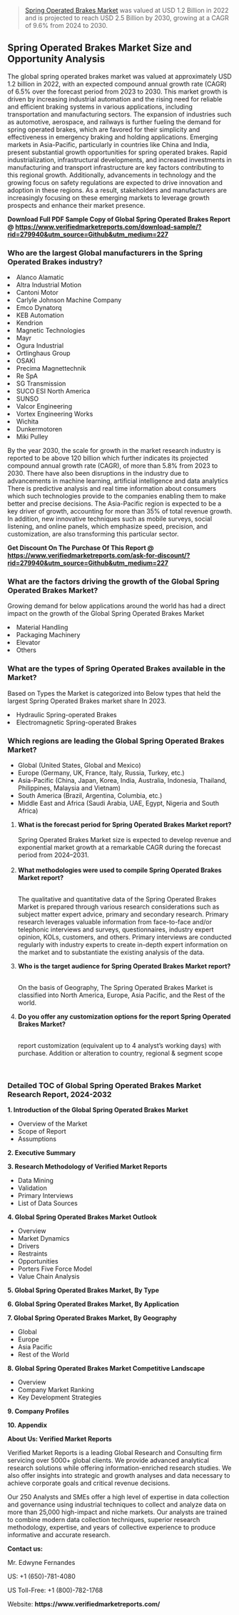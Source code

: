 <blockquote><p><p><a href="https://www.verifiedmarketreports.com/download-sample/?rid=279940&utm_source=Github&utm_medium=227" target="_blank">Spring Operated Brakes Market</a> was valued at USD 1.2 Billion in 2022 and is projected to reach USD 2.5 Billion by 2030, growing at a CAGR of 9.6% from 2024 to 2030.</p></blockquote><p><h2>Spring Operated Brakes Market Size and Opportunity Analysis</h2> The global spring operated brakes market was valued at approximately USD 1.2 billion in 2022, with an expected compound annual growth rate (CAGR) of 6.5% over the forecast period from 2023 to 2030. This market growth is driven by increasing industrial automation and the rising need for reliable and efficient braking systems in various applications, including transportation and manufacturing sectors. The expansion of industries such as automotive, aerospace, and railways is further fueling the demand for spring operated brakes, which are favored for their simplicity and effectiveness in emergency braking and holding applications. Emerging markets in Asia-Pacific, particularly in countries like China and India, present substantial growth opportunities for spring operated brakes. Rapid industrialization, infrastructural developments, and increased investments in manufacturing and transport infrastructure are key factors contributing to this regional growth. Additionally, advancements in technology and the growing focus on safety regulations are expected to drive innovation and adoption in these regions. As a result, stakeholders and manufacturers are increasingly focusing on these emerging markets to leverage growth prospects and enhance their market presence. </p><p class=""><strong>Download Full PDF Sample Copy of Global Spring Operated Brakes Report @ <a href="https://www.verifiedmarketreports.com/download-sample/?rid=279940&amp;utm_source=Github&amp;utm_medium=227" target="_blank">https://www.verifiedmarketreports.com/download-sample/?rid=279940&amp;utm_source=Github&amp;utm_medium=227</a></strong></p><h3 id="" class="">Who are the largest Global manufacturers in the Spring Operated Brakes industry?</h3><p><li>Alanco Alamatic</li><li> Altra Industrial Motion</li><li> Cantoni Motor</li><li> Carlyle Johnson Machine Company</li><li> Emco Dynatorq</li><li> KEB Automation</li><li> Kendrion</li><li> Magnetic Technologies</li><li> Mayr</li><li> Ogura Industrial</li><li> Ortlinghaus Group</li><li> OSAKI</li><li> Precima Magnettechnik</li><li> Re SpA</li><li> SG Transmission</li><li> SUCO ESI North America</li><li> SUNSO</li><li> Valcor Engineering</li><li> Vortex Engineering Works</li><li> Wichita</li><li> Dunkermotoren</li><li> Miki Pulley</li></p><div class=""><div class="" dir="" data-message-author-role="" data-message-id="" data-message-model-slug=""><div class=""><div class=""><div class=""><div class="" dir="" data-message-author-role="" data-message-id="" data-message-model-slug=""><div class=""><div class=""><p>By the year 2030, the scale for growth in the market research industry is reported to be above 120 billion which further indicates its projected compound annual growth rate (CAGR), of more than 5.8% from 2023 to 2030. There have also been disruptions in the industry due to advancements in machine learning, artificial intelligence and data analytics There is predictive analysis and real time information about consumers which such technologies provide to the companies enabling them to make better and precise decisions. The Asia-Pacific region is expected to be a key driver of growth, accounting for more than 35% of total revenue growth. In addition, new innovative techniques such as mobile surveys, social listening, and online panels, which emphasize speed, precision, and customization, are also transforming this particular sector.</p><p><strong>Get Discount On The Purchase Of This Report @&nbsp; <a href="https://www.verifiedmarketreports.com/ask-for-discount/?rid=279940&amp;utm_source=Github&amp;utm_medium=227" target="_blank">https://www.verifiedmarketreports.com/ask-for-discount/?rid=279940&amp;utm_source=Github&amp;utm_medium=227</a></strong></p></div></div></div></div></div></div></div></div><h3 id="" class="">What are the factors driving the growth of the Global Spring Operated Brakes Market?</h3><p id="" class="">Growing demand for below applications around the world has had a direct impact on the growth of the Global Spring Operated Brakes Market</p><p id="" class=""><li>Material Handling</li><li> Packaging Machinery</li><li> Elevator</li><li> Others</li></p><h3 id="" class="">What are the types of Spring Operated Brakes available in the Market?</h3><p id="" class="">Based on Types the Market is categorized into Below types that held the largest Spring Operated Brakes market share In 2023.</p><p id="" class=""><li>Hydraulic Spring-operated Brakes</li><li> Electromagnetic Spring-operated Brakes</li></p><h3 id="" class="">Which regions are leading the Global Spring Operated Brakes Market?</h3><ul><li>Global (United States, Global and Mexico)</li><li>Europe (Germany, UK, France, Italy, Russia, Turkey, etc.)</li><li>Asia-Pacific (China, Japan, Korea, India, Australia, Indonesia, Thailand, Philippines, Malaysia and Vietnam)</li><li>South America (Brazil, Argentina, Columbia, etc.)</li><li>Middle East and Africa (Saudi Arabia, UAE, Egypt, Nigeria and South Africa)</li></ul><p><ol><li><strong>What is the forecast period for Spring Operated Brakes Market report?<br /></strong><br /><span data-sheets-root="1" data-sheets-value="{&quot;1&quot;:2,&quot;2&quot;:&quot;XXXX size is expected to develop revenue and exponential market growth at a remarkable CAGR during the forecast period from 2024&ndash;2030.&quot;}" data-sheets-userformat="{&quot;2&quot;:12674,&quot;4&quot;:{&quot;1&quot;:2,&quot;2&quot;:16776960},&quot;10&quot;:2,&quot;11&quot;:0,&quot;15&quot;:&quot;Arial&quot;,&quot;16&quot;:12}">Spring Operated Brakes Market size is expected to develop revenue and exponential market growth at a remarkable CAGR during the forecast period from 2024&ndash;2031.</span><br /><br /></li><li><strong>What methodologies were used to compile Spring Operated Brakes Market report?<br /><br /></strong><p>The qualitative and quantitative data of the&nbsp;Spring Operated Brakes Market is prepared through various research considerations such as subject matter expert advice, primary and secondary research. Primary research leverages valuable information from face-to-face and/or telephonic interviews and surveys, questionnaires, industry expert opinion, KOLs, customers, and others. Primary interviews are conducted regularly with industry experts to create in-depth expert information on the market and to substantiate the existing analysis of the data.&nbsp;</p></li><li><strong>Who is the target audience for Spring Operated Brakes Market report?<br /><br /></strong><p>On the basis of Geography, The&nbsp;Spring Operated Brakes Market is classified into North America, Europe, Asia Pacific, and the Rest of the world.</p></li><li><strong>Do you offer any customization options for the report Spring Operated Brakes Market?<br /><br /></strong><p>report customization (equivalent up to 4 analyst&rsquo;s working days) with purchase. Addition or alteration to country, regional &amp; segment scope</p><p>&nbsp;</p></li></ol></p><h3 id="" class="">Detailed TOC of Global Spring Operated Brakes Market Research Report, 2024-2032</h3><p id="" class=""><strong>1. Introduction of the Global Spring Operated Brakes Market</strong></p><ul><li>Overview of the Market</li><li>Scope of Report</li><li>Assumptions</li></ul><p id="" class=""><strong>2. Executive Summary</strong></p><p id="" class=""><strong>3. Research Methodology of&nbsp;Verified Market Reports</strong></p><ul><li>Data Mining</li><li>Validation</li><li>Primary Interviews</li><li>List of Data Sources</li></ul><p id="" class=""><strong>4. Global Spring Operated Brakes Market Outlook</strong></p><ul><li>Overview</li><li>Market Dynamics</li><li>Drivers</li><li>Restraints</li><li>Opportunities</li><li>Porters Five Force Model</li><li>Value Chain Analysis</li></ul><p id="" class=""><strong>5. Global Spring Operated Brakes Market, By&nbsp;Type</strong></p><p id="" class=""><strong>6. Global Spring Operated Brakes Market, By Application</strong></p><p id="" class=""><strong>7. Global Spring Operated Brakes Market, By Geography</strong></p><ul><li>Global</li><li>Europe</li><li>Asia Pacific</li><li>Rest of the World</li></ul><p id="" class=""><strong>8. Global Spring Operated Brakes Market Competitive Landscape</strong></p><ul><li>Overview</li><li>Company Market Ranking</li><li>Key Development Strategies</li></ul><p id="" class=""><strong>9. Company Profiles</strong></p><p id="" class=""><strong>10. Appendix</strong></p><p id="" class=""><strong>About Us: Verified Market Reports</strong></p><p id="" class="">Verified Market Reports is a leading Global Research and Consulting firm servicing over 5000+ global clients. We provide advanced analytical research solutions while offering information-enriched research studies. We also offer insights into strategic and growth analyses and data necessary to achieve corporate goals and critical revenue decisions.</p><p id="" class="">Our 250 Analysts and SMEs offer a high level of expertise in data collection and governance using industrial techniques to collect and analyze data on more than 25,000 high-impact and niche markets. Our analysts are trained to combine modern data collection techniques, superior research methodology, expertise, and years of collective experience to produce informative and accurate research.</p><p id="" class=""><strong>Contact us:</strong></p><p id="" class="">Mr. Edwyne Fernandes</p><p id="" class="">US: +1 (650)-781-4080</p><p id="" class="">US Toll-Free: +1 (800)-782-1768</p><p id="" class="">Website: <a target="" data-test-app-aware-link=""><strong>https://www.verifiedmarketreports.com/</strong></a></p>
